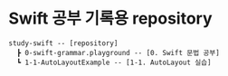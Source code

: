 # Swift 공부 기록용 repository

```planetext
study-swift -- [repository]
  ┣ 0-swift-grammar.playground -- [0. Swift 문법 공부]
  ┗ 1-1-AutoLayoutExample -- [1-1. AutoLayout 실습]
```

